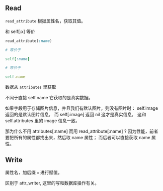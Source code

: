## Read

`read_attribute` 根据属性名，获取其值。

和 self[:x] 等价

```ruby
read_attribute(:name)

# 等价于

self[:name]

# 等价于

self.name
```

数据从 `attributes` 里获取

不同于直接 self.name 它获取的是真实数据。

如果字段用于存储图片信息，并且我们有默认图片，则没有图片时：
self.image 返回的是默认图片信息，
而 self[:image] 返回 nil 这才是真实信息，
这和
self.attributes 里的 image 信息一致。

那为什么不用 attributes[:name] 而用 read_attribute[:name] ?
因为性能，前者要把所有的属性都找出来，然后取 name 属性；
而后者可以直接获取 name 属性。

## Write

属性名，加后缀 `=` 进行赋值。

区别于 attr_writer, 这里的写和数据库操作有关。
